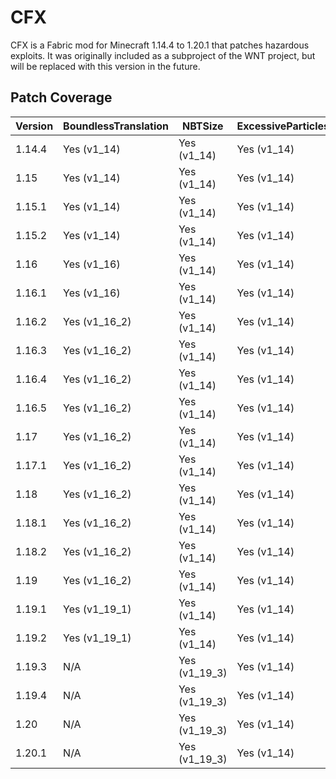 # CFX
CFX is a Fabric mod for Minecraft 1.14.4 to 1.20.1 that patches hazardous exploits. It was originally included as a subproject of the WNT project, but will be replaced with this version in the future.

## Patch Coverage
| Version | BoundlessTranslation | NBTSize       | ExcessiveParticles | ExcessiveHearts | ExcessiveEntityNames | OutrageousTranslation | BadHoverIdentifier | BadHoverUUID |
|---------|----------------------|---------------|--------------------|-----------------|----------------------|-----------------------|--------------------|--------------|
| 1.14.4  | Yes (v1_14)          | Yes (v1_14)   | Yes (v1_14)        | Yes (v1_14)     | Yes (v1_14)          | Not yet               | Not yet            | Not yet      |
| 1.15    | Yes (v1_14)          | Yes (v1_14)   | Yes (v1_14)        | Yes (v1_14)     | Yes (v1_15)          | Not yet               | Not yet            | Not yet      |
| 1.15.1  | Yes (v1_14)          | Yes (v1_14)   | Yes (v1_14)        | Yes (v1_14)     | Yes (v1_15)          | Not yet               | Not yet            | Not yet      |
| 1.15.2  | Yes (v1_14)          | Yes (v1_14)   | Yes (v1_14)        | Yes (v1_14)     | Yes (v1_15)          | Not yet               | Not yet            | Not yet      |
| 1.16    | Yes (v1_16)          | Yes (v1_14)   | Yes (v1_14)        | Not yet         | Yes (v1_16)          | Not yet               | Not yet            | Not yet      |
| 1.16.1  | Yes (v1_16)          | Yes (v1_14)   | Yes (v1_14)        | Not yet         | Yes (v1_16)          | Not yet               | Not yet            | Not yet      |
| 1.16.2  | Yes (v1_16_2)        | Yes (v1_14)   | Yes (v1_14)        | Not yet         | Yes (v1_16)          | Not yet               | Not yet            | Not yet      |
| 1.16.3  | Yes (v1_16_2)        | Yes (v1_14)   | Yes (v1_14)        | Not yet         | Yes (v1_16)          | Not yet               | Not yet            | Not yet      |
| 1.16.4  | Yes (v1_16_2)        | Yes (v1_14)   | Yes (v1_14)        | Not yet         | Yes (v1_16)          | Not yet               | Not yet            | Not yet      |
| 1.16.5  | Yes (v1_16_2)        | Yes (v1_14)   | Yes (v1_14)        | Not yet         | Yes (v1_16)          | Not yet               | Not yet            | Not yet      |
| 1.17    | Yes (v1_16_2)        | Yes (v1_14)   | Yes (v1_14)        | Not yet         | Yes (v1_16)          | Not yet               | Not yet            | Not yet      |
| 1.17.1  | Yes (v1_16_2)        | Yes (v1_14)   | Yes (v1_14)        | Not yet         | Yes (v1_16)          | Not yet               | Not yet            | Not yet      |
| 1.18    | Yes (v1_16_2)        | Yes (v1_14)   | Yes (v1_14)        | Not yet         | Yes (v1_16)          | Not yet               | Not yet            | Not yet      |
| 1.18.1  | Yes (v1_16_2)        | Yes (v1_14)   | Yes (v1_14)        | Not yet         | Yes (v1_16)          | Not yet               | N/A                | N/A          |
| 1.18.2  | Yes (v1_16_2)        | Yes (v1_14)   | Yes (v1_14)        | Not yet         | Yes (v1_16)          | Not yet               | N/A                | N/A          |
| 1.19    | Yes (v1_16_2)        | Yes (v1_14)   | Yes (v1_14)        | Not yet         | Not yet              | Not yet               | N/A                | N/A          |
| 1.19.1  | Yes (v1_19_1)        | Yes (v1_14)   | Yes (v1_14)        | Not yet         | Not yet              | Not yet               | N/A                | N/A          |
| 1.19.2  | Yes (v1_19_1)        | Yes (v1_14)   | Yes (v1_14)        | Not yet         | Not yet              | Not yet               | N/A                | N/A          |
| 1.19.3  | N/A                  | Yes (v1_19_3) | Yes (v1_14)        | Not yet         | Not yet              | Not yet               | N/A                | N/A          |
| 1.19.4  | N/A                  | Yes (v1_19_3) | Yes (v1_14)        | Not yet         | Not yet              | Not yet               | N/A                | N/A          |
| 1.20    | N/A                  | Yes (v1_19_3) | Yes (v1_14)        | Not yet         | Not yet              | Not yet               | N/A                | N/A          |
| 1.20.1  | N/A                  | Yes (v1_19_3) | Yes (v1_14)        | Not yet         | Not yet              | Not yet               | N/A                | N/A          |
